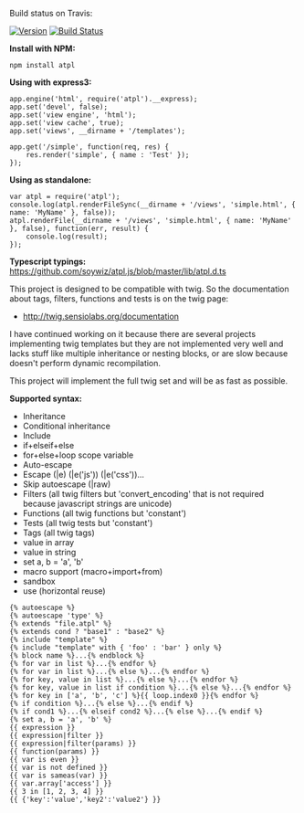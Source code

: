 Build status on Travis:

[![Version](https://badge.fury.io/js/atpl.svg)](https://www.npmjs.org/package/atpl)
[![Build Status](https://secure.travis-ci.org/soywiz/atpl.js.svg)](http://travis-ci.org/soywiz/atpl.js)

**Install with NPM:**

```
npm install atpl
```
	
**Using with express3:**

```
app.engine('html', require('atpl').__express);
app.set('devel', false);
app.set('view engine', 'html');
app.set('view cache', true);
app.set('views', __dirname + '/templates');

app.get('/simple', function(req, res) {
	res.render('simple', { name : 'Test' });
});
```

**Using as standalone:**
```
var atpl = require('atpl');
console.log(atpl.renderFileSync(__dirname + '/views', 'simple.html', { name: 'MyName' }, false));
atpl.renderFile(__dirname + '/views', 'simple.html', { name: 'MyName' }, false), function(err, result) {
	console.log(result);
});
```

**Typescript typings:** https://github.com/soywiz/atpl.js/blob/master/lib/atpl.d.ts

This project is designed to be compatible with twig.
So the documentation about tags, filters, functions and tests is on the twig page:

 * http://twig.sensiolabs.org/documentation
 
I have continued working on it because there are several projects implementing twig templates
but they are not implemented very well and lacks stuff like multiple inheritance or
nesting blocks, or are slow because doesn't perform dynamic recompilation.

This project will implement the full twig set and will be as fast as possible.

**Supported syntax:**

 * Inheritance
 * Conditional inheritance
 * Include
 * if+elseif+else
 * for+else+loop scope variable
 * Auto-escape
 * Escape (|e) (|e('js')) (|e('css'))...
 * Skip autoescape (|raw)
 * Filters (all twig filters but 'convert_encoding' that is not required because javascript strings are unicode)
 * Functions (all twig functions but 'constant')
 * Tests (all twig tests but 'constant')
 * Tags (all twig tags)
 * value in array
 * value in string
 * set a, b = 'a', 'b'
 * macro support (macro+import+from)
 * sandbox
 * use (horizontal reuse)

```
{% autoescape %}
{% autoescape 'type' %}
{% extends "file.atpl" %}
{% extends cond ? "base1" : "base2" %}
{% include "template" %}
{% include "template" with { 'foo' : 'bar' } only %}
{% block name %}...{% endblock %}
{% for var in list %}...{% endfor %}
{% for var in list %}...{% else %}...{% endfor %}
{% for key, value in list %}...{% else %}...{% endfor %}
{% for key, value in list if condition %}...{% else %}...{% endfor %}
{% for key in ['a', 'b', 'c'] %}{{ loop.index0 }}{% endfor %}
{% if condition %}...{% else %}...{% endif %}
{% if cond1 %}...{% elseif cond2 %}...{% else %}...{% endif %}
{% set a, b = 'a', 'b' %}
{{ expression }}
{{ expression|filter }}
{{ expression|filter(params) }}
{{ function(params) }}
{{ var is even }}
{{ var is not defined }}
{{ var is sameas(var) }}
{{ var.array['access'] }}
{{ 3 in [1, 2, 3, 4] }}
{{ {'key':'value','key2':'value2'} }}
```
